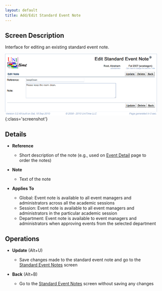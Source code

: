 ```yaml
---
layout: default
title: Add/Edit Standard Event Note
---
```



## Screen Description

Interface for editing an existing standard event note.

![Edit Standard Event Note](images/edit-standard-event-note-1.png){:class='screenshot'}

## Details

* **Reference**
	* Short description of the note (e.g., used on [Event Detail](event-detail) page to order the notes)

* **Note**
	* Text of the note

* **Applies To**
	* Global: Event note is available to all event managers and administrators across all the academic sessions
	* Session: Event note is available to all event managers and administrators in the particular academic session
	* Department: Event note is available to event managers and administrators when approving events from the selected department

## Operations

* **Update** (Alt+U)
	* Save changes made to the standard event note and go to the [Standard Event Notes](standard-event-notes) screen

* **Back** (Alt+B)
	* Go to the [Standard Event Notes](standard-event-notes) screen without saving any changes
